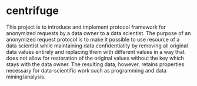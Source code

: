 # centrifuge
This project is to introduce and implement protocol framework for anonymized requests by a data owner to a data scientist. The purpose of an anonymized request protocol is to make it possible to use resource of a data scientist while maintaining data confidentiality by removing all original data values entirely and replacing them with different values in a way that does not allow for restoration of the original values without the key which stays with the data owner. The resulting data, however, retains properties necessary for data-scientific work such as programming and data mining/analysis.
